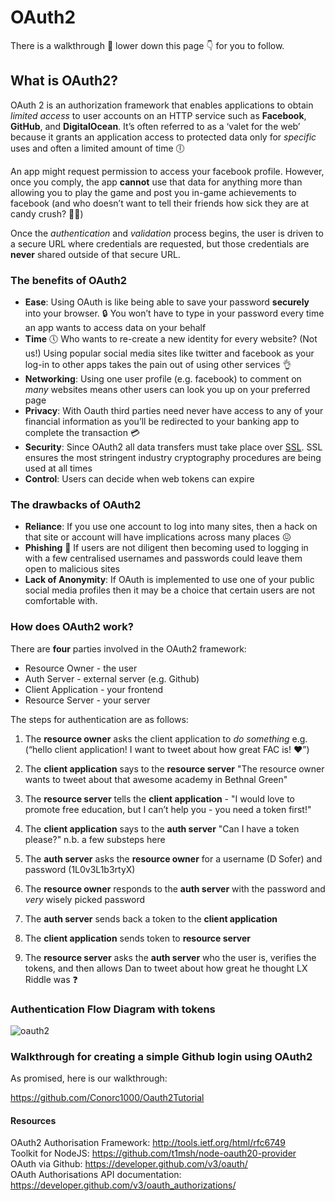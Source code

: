 # OAuth2

There is a walkthrough :walking: lower down this page :point_down: for you to follow.

## What is OAuth2?

OAuth 2 is an authorization framework that enables applications to obtain *limited access* to user accounts on an HTTP service such as **Facebook**, **GitHub**, and **DigitalOcean**. It’s often referred to as a ‘valet for the web’ because it grants an application access to protected data only for *specific* uses and often a limited amount of time :clock6:

An app might request permission to access your facebook profile. However, once you comply, the app **cannot** use that data for anything more than allowing you to play the game and post you in-game achievements to facebook (and  who doesn’t want to tell their friends how sick they are at candy crush? :candy::candy:)

Once the *authentication* and *validation* process begins, the user is driven to a secure URL where credentials are requested, but those credentials are **never** shared outside of that secure URL.

### The benefits of OAuth2

* **Ease**: Using OAuth is like being able to save your password **securely** into your browser. :lock: You won’t have to type in your password every time an app wants to access data on your behalf
* **Time** :clock5: Who wants to re-create a new identity for every website? (Not us!) Using popular social media sites like twitter and facebook as your log-in to other apps takes the pain out of using other services :ok_hand:
* **Networking**: Using one user profile (e.g. facebook) to comment on *many* websites means other users can look you up on your preferred page
* **Privacy**: With Oauth third parties need never have access to any of your financial information as you’ll be redirected to your banking app to complete the transaction :credit_card:
* **Security**: Since OAuth2 all data transfers must take place over [SSL](https://www.instantssl.com/ssl.html).  SSL ensures the most stringent industry cryptography procedures are being used at all times
* **Control**: Users can decide when web tokens can expire

### The drawbacks of OAuth2

* **Reliance**: If you use one account to log into many sites, then a hack on that site or account will have implications across many places :confounded:
* **Phishing** :fishing_pole_and_fish: If users are not diligent then becoming used to logging in with a few centralised usernames and passwords could leave them open to malicious sites
* **Lack of Anonymity**: If OAuth is implemented to use one of your public social media profiles then it may be a choice that certain users are not comfortable with.

### How does OAuth2 work?

There are **four** parties involved in the OAuth2 framework:

* Resource Owner - the user   
* Auth Server - external server (e.g. Github)  
* Client Application - your frontend  
* Resource Server - your server  

The steps for authentication are as follows:

1) The **resource owner** asks the client application to *do something* e.g. (“hello client application! I want to tweet about how great FAC is! :heart:”)  

2) The **client application** says to the **resource server** "The resource owner wants to tweet about that awesome academy in Bethnal Green"  

3) The **resource server** tells the **client application** - "I would love to promote free education, but I can’t help you - you need a token first!"  

4) The **client application** says to the **auth server** "Can I have a token please?" n.b. a few substeps here  

5) The **auth server** asks the **resource owner** for a username (D Sofer) and password (1L0v3L1b3rtyX)  

6) The **resource owner** responds to the **auth server** with the password and *very* wisely picked password  

7) The **auth server** sends back a token to the **client application**  

8) The **client application** sends token to **resource server**  

9) The **resource server** asks the **auth server** who the user is, verifies the tokens, and then allows Dan to tweet about how great he thought LX Riddle was :question:  

### Authentication Flow Diagram with tokens

![oauth2](https://files.gitter.im/hdrdavies/dtpx/rsz_oauth2.png)

### Walkthrough for creating a simple Github login using OAuth2

As promised, here is our walkthrough:

https://github.com/Conorc1000/Oauth2Tutorial

#### Resources

OAuth2 Authorisation Framework: http://tools.ietf.org/html/rfc6749  
Toolkit for NodeJS: https://github.com/t1msh/node-oauth20-provider  
OAuth via Github: https://developer.github.com/v3/oauth/  
OAuth Authorisations API documentation: https://developer.github.com/v3/oauth_authorizations/  
